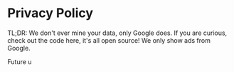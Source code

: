 # Privacy Policy


TL;DR: We don't ever mine your data, only Google does. If you are curious, check out the code here, it's all open source! We only show ads from Google.

Future u
